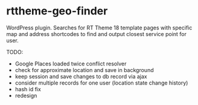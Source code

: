 rttheme-geo-finder
==================

WordPress plugin. Searches for RT Theme 18 template pages with specific map and address shortcodes to find and output closest service point for user.

TODO:

* Google Places loaded twice conflict resolver
* check for approximate location and save in background
* keep session and save changes to db record via ajax
* consider multiple records for one user (location state change history)
* hash id fix
* redesign
